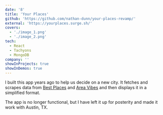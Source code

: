 ```yaml
---
date: '8'
title: 'Your Places'
github: 'https://github.com/nathan-dunn/your-places-revamp/'
external: 'https://yourplaces.surge.sh/'
covers:
  - './image_1.png'
  - './image_2.png'
tech:
  - React
  - Tachyons
  - MongoDB
company: ''
showInProjects: true
showInDemos: true
---
```


I built this app years ago to help us decide on a new city. It fetches and scrapes data from [Best Places](https://www.bestplaces.net/) and [Area Vibes](https://www.areavibes.com/) and then displays it in a simplified format.

The app is no longer functional, but I have left it up for posterity and made it work with Austin, TX.
